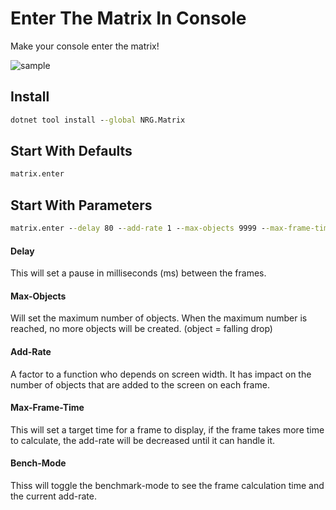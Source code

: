 # Enter The Matrix In Console
Make your console enter the matrix!

![sample](https://github.com/NRG-Drink/matrix-like-code-rain/assets/123409068/0fd7b315-b394-493a-baba-2eb021cada74)

## Install
```cmd
dotnet tool install --global NRG.Matrix
```

## Start With Defaults
```cmd
matrix.enter
```

## Start With Parameters
```cmd
matrix.enter --delay 80 --add-rate 1 --max-objects 9999 --max-frame-time 20 --bench-mode false
```
#### Delay
This will set a pause in milliseconds (ms) between the frames.
#### Max-Objects
Will set the maximum number of objects. When the maximum number is reached, no more objects will be created. (object = falling drop)
#### Add-Rate
A factor to a function who depends on screen width. It has impact on the number of objects that are added to the screen on each frame.
#### Max-Frame-Time
This will set a target time for a frame to display, if the frame takes more time to calculate, the add-rate will be decreased until it can handle it.
#### Bench-Mode
Thiss will toggle the benchmark-mode to see the frame calculation time and the current add-rate.

